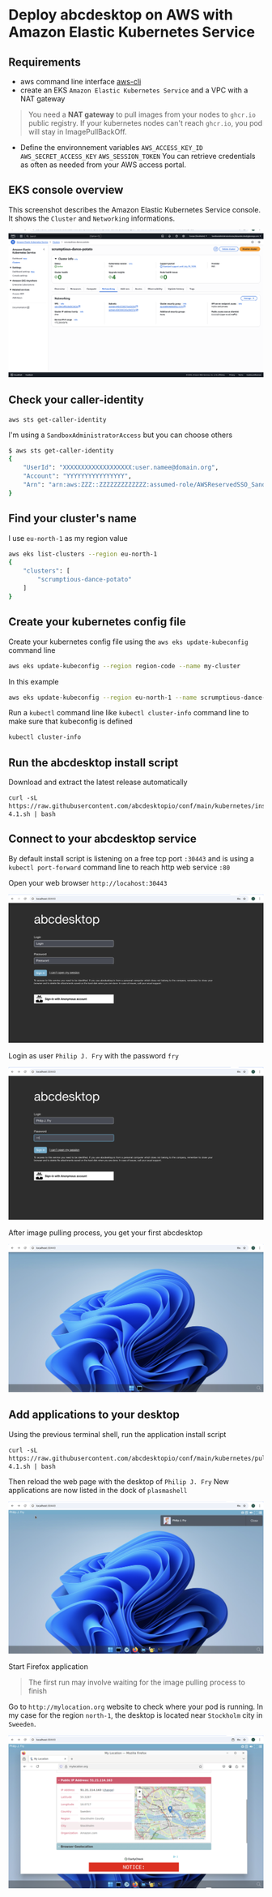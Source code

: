 # Deploy abcdesktop on AWS with Amazon Elastic Kubernetes Service


## Requirements

- aws command line interface [aws-cli](https://aws.amazon.com/cli/)
- create an EKS `Amazon Elastic Kubernetes Service` and a VPC with a NAT gateway
> You need a **NAT gateway** to pull images from your nodes to `ghcr.io` public registry. If your kubernetes nodes can't reach `ghcr.io`, you pod will stay in ImagePullBackOff.

- Define the environnement variables `AWS_ACCESS_KEY_ID` `AWS_SECRET_ACCESS_KEY` `AWS_SESSION_TOKEN` You can retrieve credentials as often as needed from your AWS access portal. 


## EKS console overview

This screenshot describes the Amazon Elastic Kubernetes Service console. It shows the `Cluster` and `Networking` informations.

![aws eks console overview](img/aws-eks-console.png)


## Check your caller-identity

```
aws sts get-caller-identity
```

I'm using a `SandboxAdministratorAccess` but you can choose others  

``` bash
$ aws sts get-caller-identity
{
    "UserId": "XXXXXXXXXXXXXXXXXXX:user.namee@domain.org",
    "Account": "YYYYYYYYYYYYYYYY",
    "Arn": "arn:aws:ZZZ::ZZZZZZZZZZZZZ:assumed-role/AWSReservedSSO_SandboxAdministratorAccess_ZZZZZZZZZZZZZZZ/user.namee@domain.org"
}
```

## Find your cluster's name

I use `eu-north-1` as my region value

``` bash
aws eks list-clusters --region eu-north-1
{
    "clusters": [
        "scrumptious-dance-potato"
    ]
}
```

## Create your kubernetes config file 

Create your kubernetes config file using the `aws eks update-kubeconfig` command line

``` bash
aws eks update-kubeconfig --region region-code --name my-cluster
```

In this example 

``` bash
aws eks update-kubeconfig --region eu-north-1 --name scrumptious-dance-potato
```

Run a `kubectl` command line like `kubectl cluster-info` command line to make sure that kubeconfig is defined  

``` bash
kubectl cluster-info 
```

## Run the abcdesktop install script 


Download and extract the latest release automatically

```
curl -sL https://raw.githubusercontent.com/abcdesktopio/conf/main/kubernetes/install-4.1.sh | bash
```


## Connect to your abcdesktop service 

By default install script is listening on a free tcp port `:30443` and is using a `kubectl port-forward` command line to reach http web service `:80`

Open your web browser `http://locahost:30443`

![abcdesktop login](../img/abcdesktop-hompage-port30443.png)

 
Login as user `Philip J. Fry` with the password `fry`

![abcdesktop login as fry](../img/abcdesktop-hompage-port30443-login-fry.png)
 
After image pulling process, you get your first abcdesktop 

![abcdesktop for fry](../img/abcdesktop-hompage-port30443-user-fry-logged.png)


## Add applications to your desktop


Using the previous terminal shell, run the application install script 

```
curl -sL https://raw.githubusercontent.com/abcdesktopio/conf/main/kubernetes/pullapps-4.1.sh | bash
```

Then reload the web page with the desktop of `Philip J. Fry`
New applications are now listed in the dock of `plasmashell`


![abcdesktop for fry with applications](../img/abcdesktop-hompage-port30443-login-fry-applications.png)

Start Firefox application

> The first run may involve waiting for the image pulling process to finish

Go to `http://mylocation.org` website to check where your pod is running.  In my case for the region `north-1`, the desktop is located near `Stockholm` city in `Sweeden`. 


![abcdesktop for fry with applications](img/abcdesktop-firefox-aws-north-1.png)










